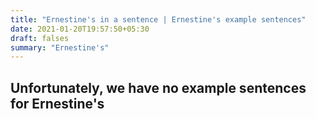 ```yaml
---
title: "Ernestine's in a sentence | Ernestine's example sentences"
date: 2021-01-20T19:57:50+05:30
draft: falses
summary: "Ernestine's"
---
```

## Unfortunately, we have no example sentences for Ernestine's                 

